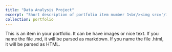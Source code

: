 ```yaml
---
title: "Data Analysis Project"
excerpt: "Short description of portfolio item number 1<br/><img src='/images/data_project.png' width='450' height='200'>"
collection: portfolio
---
```


This is an item in your portfolio. It can be have images or nice text. If you name the file .md, it will be parsed as markdown. If you name the file .html, it will be parsed as HTML. 

